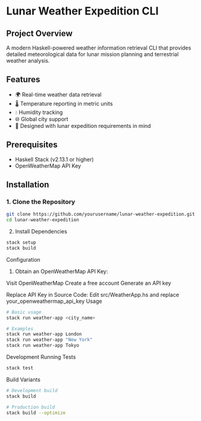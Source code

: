 # Lunar Weather Expedition CLI

## Project Overview

A modern Haskell-powered weather information retrieval CLI that provides detailed meteorological data for lunar mission planning and terrestrial weather analysis.

## Features

- 🌍 Real-time weather data retrieval
- 🌡️ Temperature reporting in metric units
- 💧 Humidity tracking
- 🌐 Global city support
- 🚀 Designed with lunar expedition requirements in mind

## Prerequisites

- Haskell Stack (v2.13.1 or higher)
- OpenWeatherMap API Key

## Installation

### 1. Clone the Repository
```bash
git clone https://github.com/yourusername/lunar-weather-expedition.git
cd lunar-weather-expedition
```
2. Install Dependencies
```bash
stack setup
stack build
```
Configuration

1. Obtain an OpenWeatherMap API Key:

Visit OpenWeatherMap
Create a free account
Generate an API key

Replace API Key in Source Code:
Edit src/WeatherApp.hs and replace your_openweathermap_api_key
Usage

```bash
# Basic usage
stack run weather-app <city_name>

# Examples
stack run weather-app London
stack run weather-app "New York"
stack run weather-app Tokyo
```
Development
Running Tests
```bash
stack test
```
Build Variants
```bash
# Development build
stack build

# Production build
stack build --optimize
```
